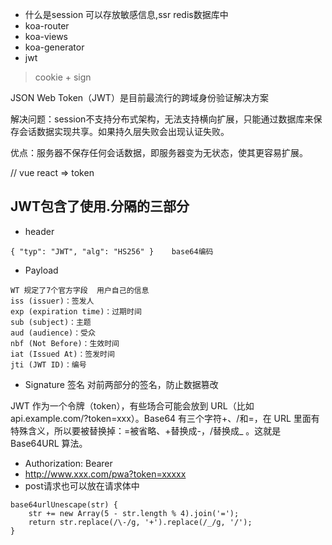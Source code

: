 - 什么是session 可以存放敏感信息,ssr  redis数据库中
- koa-router
- koa-views
- koa-generator
- jwt 

> cookie + sign

JSON Web Token（JWT）是目前最流行的跨域身份验证解决方案

解决问题：session不支持分布式架构，无法支持横向扩展，只能通过数据库来保存会话数据实现共享。如果持久层失败会出现认证失败。

优点：服务器不保存任何会话数据，即服务器变为无状态，使其更容易扩展。

// vue react => token
## JWT包含了使用.分隔的三部分
- header
```
{ "typ": "JWT", "alg": "HS256" }    base64编码
```
- Payload
```
WT 规定了7个官方字段  用户自己的信息
iss (issuer)：签发人
exp (expiration time)：过期时间
sub (subject)：主题
aud (audience)：受众
nbf (Not Before)：生效时间
iat (Issued At)：签发时间
jti (JWT ID)：编号
```
- Signature 签名
对前两部分的签名，防止数据篡改


JWT 作为一个令牌（token），有些场合可能会放到 URL（比如 api.example.com/?token=xxx）。Base64 有三个字符+、/和=，在 URL 里面有特殊含义，所以要被替换掉：=被省略、+替换成-，/替换成_ 。这就是 Base64URL 算法。

- Authorization: Bearer <token>
- http://www.xxx.com/pwa?token=xxxxx
- post请求也可以放在请求体中


```
base64urlUnescape(str) { 
    str += new Array(5 - str.length % 4).join('=');
    return str.replace(/\-/g, '+').replace(/_/g, '/');
}
```

